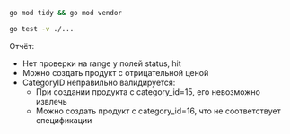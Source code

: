 ```bash
go mod tidy && go mod vendor
```

```bash
go test -v ./...
```

Отчёт:
* Нет проверки на range у полей status, hit
* Можно создать продукт с отрицательной ценой
* CategoryID неправильно валидируется:
  * При создании продукта с category_id=15, его невозможно извлечь
  * Можно создать продукт с category_id=16, что не соответствует спецификации